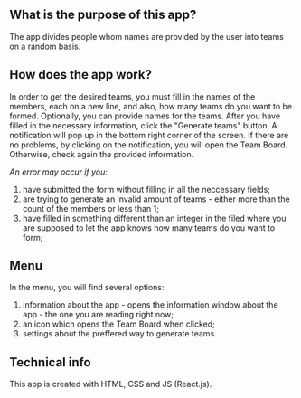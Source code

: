 ## What is the purpose of this app?


The app divides people whom names are provided by the user into teams on a random basis.

## How does the app work?


In order to get the desired teams, you must fill in the names of the members, each on a new line, and also, how many teams do you want to be formed. Optionally, you can provide names for the teams. After you have filled in the necessary information, click the "Generate teams" button. A notification will pop up in the bottom right corner of the screen. If there are no problems, by clicking on the notification, you will open the Team Board. Otherwise, check again the provided information.

*An error may occur if you:*

  1. have submitted the form without filling in all the neccessary fields;
  2. are trying to generate an invalid amount of teams - either more than the count of the members or less than 1;
  3. have filled in something different than an integer in the filed where you are supposed to let the app knows how many teams do you want to form;

## Menu

In the menu, you will find several options: 

  1. information about the app - opens the information window about the app - the one you are reading right now;
  2. an icon which opens the Team Board when clicked;
  3. settings about the preffered way to generate teams.


## Technical info

This app is created with HTML, CSS and JS (React.js).
